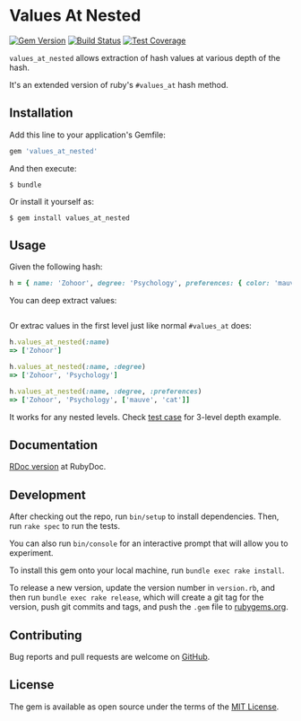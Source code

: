 # Values At Nested
[![Gem Version](https://badge.fury.io/rb/values_at_nested.svg)](https://rubygems.org/gems/values_at_nested)
[![Build Status](https://travis-ci.org/abarrak/values_at_nested.svg?branch=master)](https://travis-ci.org/abarrak/values_at_nested)
[![Test Coverage](https://codeclimate.com/github/abarrak/values_at_nested/badges/coverage.svg)](https://codeclimate.com/github/abarrak/values_at_nested/coverage)

`values_at_nested` allows extraction of hash values at various depth of the hash.

It's an extended version of ruby's `#values_at` hash method.

## Installation

Add this line to your application's Gemfile:

```ruby
gem 'values_at_nested'
```

And then execute:

```shell
$ bundle
```

Or install it yourself as:

```shell
$ gem install values_at_nested
```

## Usage

Given the following hash:

```ruby
h = { name: 'Zohoor', degree: 'Psychology', preferences: { color: 'mauve', pet: 'cat' } }
```

You can deep extract values:

```ruby
```

Or extrac values in the first level just like normal `#values_at` does:

```ruby
h.values_at_nested(:name)
=> ['Zohoor']

h.values_at_nested(:name, :degree)
=> ['Zohoor', 'Psychology']

h.values_at_nested(:name, :degree, :preferences)
=> ['Zohoor', 'Psychology', ['mauve', 'cat']]
```

It works for any nested levels. Check [test case]() for 3-level depth example.

## Documentation

[RDoc version](http://www.rubydoc.info/gems/values_at_nested) at RubyDoc.

## Development

After checking out the repo, run `bin/setup` to install dependencies. Then, run `rake spec` to run the tests. 

You can also run `bin/console` for an interactive prompt that will allow you to experiment.

To install this gem onto your local machine, run `bundle exec rake install`. 

To release a new version, update the version number in `version.rb`, and then run `bundle exec rake release`, which will create a git tag for the version, push git commits and tags, and push the `.gem` file to [rubygems.org](https://rubygems.org).

## Contributing
  
Bug reports and pull requests are welcome on [GitHub](https://github.com/abarrak/values_at_nested).

## License

The gem is available as open source under the terms of the [MIT License](http://opensource.org/licenses/MIT).

